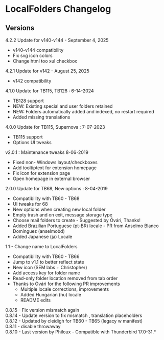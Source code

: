 # LocalFolders Changelog

## Versions

4.2.2 Update for v140-v144 - September 4, 2025
- v140-v144 compatibility 
- Fix svg icon colors
- Change html too xul checkbox 

4.2.1 Update for v142 - August 25, 2025
- v142 compatibility 

4.1.0 Update for TB115, TB128 : 6-14-2024
- TB128 support
- NEW: Existing special and user folders retained
- NEW: Folders automatically added and indexed, no restart required
- Added missing translations

4.0.0 Update for TB115, Supernova : 7-07-2023
- TB115 support 
- Options UI tweaks

v2.0.1 : Maintenance tweaks 8-06-2019
- Fixed non- Windows layout/checkboxes
- Add tooltiptext for extension homepage
- Fix icon for extension page
- Open homepage in external browser

2.0.0 Update for TB68, New options : 8-04-2019
- Compatibility with TB60 - TB68
- UI tweaks for 68
- New options when creating new local folder
- Empty trash and on exit, message storage type
- Choose mail folders to create - Suggested by Óvári, Thanks!
- Added Brazilian Portuguese (pt-BR) locale - PR from Anselmo Blanco Dominguez (anselmobd)
- Added Japanese (ja) Locale

1.1 - Change name to LocalFolders
- Compatibility with TB60 - TB66
- Jump to v1.1 to better reflect state
- New icon (SEM labs + Christopher)
- Add access key for folder name
- Read-only folder location removed from  tab order
- Thanks to Óvári for the following PR improvements
  - Multiple locale corrections, improvements
  - Added Hungarian (hu) locale 
  - README edits
  
0.8.15	- Fix version mismatch again  
0.8.14	- Update version to fix mismatch , translation placeholders  
0.8.12	- Updated by cleidigh for TB60 - TB65 (legacy w manifest)  
0.8.11	- disable throwaway  
0.8.10	- Last version by Philoux - Compatible with Thunderbird 17.0-31.*  

